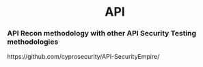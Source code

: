 <h1 align="center">API</h1>

<h3>API Recon methodology with other API Security Testing methodologies </h3> https://github.com/cyprosecurity/API-SecurityEmpire/
